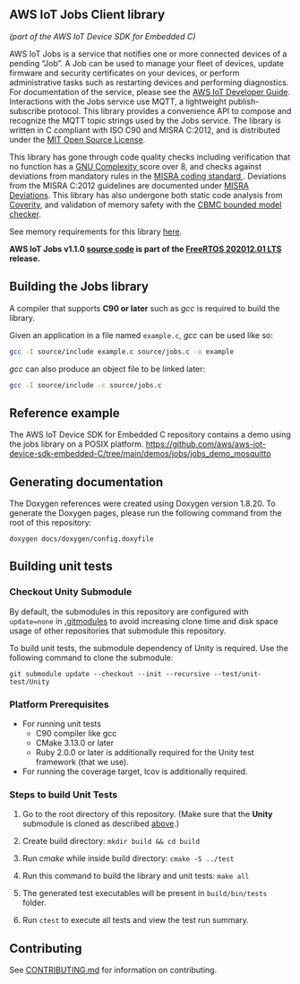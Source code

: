 ## AWS IoT Jobs Client library
*(part of the AWS IoT Device SDK for Embedded C)*

AWS IoT Jobs is a service that notifies one or more connected devices of a
pending “Job”.  A Job can be used to manage your fleet of devices, update
firmware and security certificates on your devices, or perform administrative
tasks such as restarting devices and performing diagnostics. For documentation
of the service, please see the [AWS IoT Developer
Guide](https://docs.aws.amazon.com/iot/latest/developerguide/iot-jobs.html).
Interactions with the Jobs service use MQTT, a lightweight
publish-subscribe protocol.  This library provides a convenience API to
compose and recognize the MQTT topic strings used by the Jobs service.
The library is written in C compliant with ISO C90 and MISRA C:2012,
and is distributed under the [MIT Open Source License](LICENSE).

This library has gone through code quality checks
including verification that no function has a [GNU Complexity
](https://www.gnu.org/software/complexity/manual/complexity.html)
score over 8, and checks against deviations
from mandatory rules in the [MISRA coding standard
](https://www.misra.org.uk/MISRAHome/MISRAC2012/tabid/196/Default.aspx).
Deviations from the MISRA C:2012 guidelines are documented under [MISRA
Deviations](MISRA.md). This library has also undergone both static code
analysis from [Coverity](https://scan.coverity.com/), and validation of
memory safety with the [CBMC bounded model checker](https://www.cprover.org/cbmc/).

See memory requirements for this library [here](https://docs.aws.amazon.com/embedded-csdk/202012.00/lib-ref/libraries/aws/jobs-for-aws-iot-embedded-sdk/docs/doxygen/output/html/index.html#jobs_memory_requirements).

**AWS IoT Jobs  v1.1.0 [source code](https://github.com/aws/Jobs-for-AWS-IoT-embedded-sdk/tree/v1.1.0/source) is part of the [FreeRTOS 202012.01 LTS](https://github.com/FreeRTOS/FreeRTOS-LTS/tree/202012.01-LTS) release.**

## Building the Jobs library

A compiler that supports **C90 or later** such as *gcc* is required to build the library.

Given an application in a file named `example.c`, *gcc* can be used like so:
```bash
gcc -I source/include example.c source/jobs.c -o example
```

*gcc* can also produce an object file to be linked later:
```bash
gcc -I source/include -c source/jobs.c
```

## Reference example

The AWS IoT Device SDK for Embedded C repository contains a demo using
the jobs library on a POSIX platform.
https://github.com/aws/aws-iot-device-sdk-embedded-C/tree/main/demos/jobs/jobs_demo_mosquitto

## Generating documentation

The Doxygen references were created using Doxygen version 1.8.20. To generate the
Doxygen pages, please run the following command from the root of this repository:

```shell
doxygen docs/doxygen/config.doxyfile
```

## Building unit tests

### Checkout Unity Submodule

By default, the submodules in this repository are configured with
`update=none` in [.gitmodules](.gitmodules) to avoid increasing
clone time and disk space usage of other repositories that submodule
this repository.

To build unit tests, the submodule dependency of Unity is required. Use
the following command to clone the submodule:
```
git submodule update --checkout --init --recursive --test/unit-test/Unity
```

### Platform Prerequisites

- For running unit tests
    - C90 compiler like gcc
    - CMake 3.13.0 or later
    - Ruby 2.0.0 or later is additionally required for the Unity test framework (that we use).
- For running the coverage target, lcov is additionally required.

### Steps to build Unit Tests

1. Go to the root directory of this repository. (Make
sure that the **Unity** submodule is cloned as described
[above](#checkout-unity-submodule).)

1. Create build directory: `mkdir build && cd build`

1. Run *cmake* while inside build directory: `cmake -S ../test`

1. Run this command to build the library and unit tests: `make all`

1. The generated test executables will be present in `build/bin/tests` folder.

1. Run `ctest` to execute all tests and view the test run summary.

## Contributing

See [CONTRIBUTING.md](./.github/CONTRIBUTING.md) for information on contributing.
